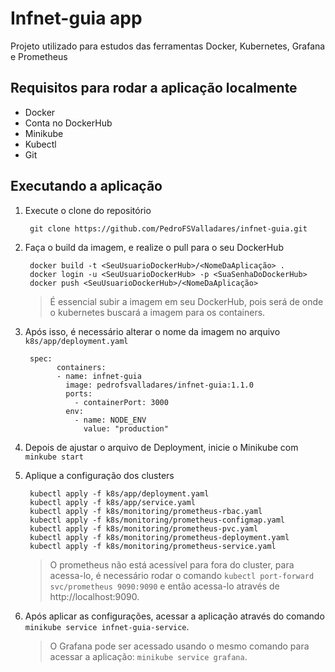 # Infnet-guia app

Projeto utilizado para estudos das ferramentas Docker, Kubernetes, Grafana e Prometheus

## Requisitos para rodar a aplicação localmente
- Docker
- Conta no DockerHub
- Minikube
- Kubectl
- Git

## Executando a aplicação

1. Execute o clone do repositório

        git clone https://github.com/PedroFSValladares/infnet-guia.git
   
2. Faça o build da imagem, e realize o pull para o seu DockerHub

        docker build -t <SeuUsuarioDockerHub>/<NomeDaAplicação> .
        docker login -u <SeuUsuarioDockerHub> -p <SuaSenhaDoDockerHub>
        docker push <SeuUsuarioDockerHub>/<NomeDaAplicação>
        
    > É essencial subir a imagem em seu DockerHub, pois será de onde o kubernetes buscará a imagem para os containers.

3. Após isso, é necessário alterar o nome da imagem no arquivo ``k8s/app/deployment.yaml``
  
        spec:
              containers: 
              - name: infnet-guia
                image: pedrofsvalladares/infnet-guia:1.1.0
                ports:
                  - containerPort: 3000
                env:
                  - name: NODE_ENV
                    value: "production"
4. Depois de ajustar o arquivo de Deployment, inicie o Minikube com ``minkube start``
5. Aplique a configuração dos clusters

        kubectl apply -f k8s/app/deployment.yaml
        kubectl apply -f k8s/app/service.yaml
        kubectl apply -f k8s/monitoring/prometheus-rbac.yaml
        kubectl apply -f k8s/monitoring/prometheus-configmap.yaml
        kubectl apply -f k8s/monitoring/prometheus-pvc.yaml
        kubectl apply -f k8s/monitoring/prometheus-deployment.yaml
        kubectl apply -f k8s/monitoring/prometheus-service.yaml

    >O prometheus não está acessível para fora do cluster, para acessa-lo, é necessário rodar o comando ``kubectl port-forward svc/prometheus 9090:9090`` e então acessa-lo através de http://localhost:9090.
6. Após aplicar as configurações, acessar a aplicação através do comando ``minikube service infnet-guia-service``.
    >O Grafana pode ser acessado usando o mesmo comando para acessar a aplicação: ``minikube service grafana``.
